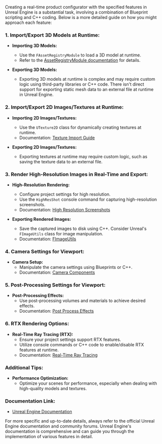 Creating a real-time product configurator with the specified features in Unreal Engine is a substantial task, involving a combination of Blueprint scripting and C++ coding. Below is a more detailed guide on how you might approach each feature:

### 1. Import/Export 3D Models at Runtime:
- **Importing 3D Models:**
  - Use the `FAssetRegistryModule` to load a 3D model at runtime.
  - Refer to the [AssetRegistryModule documentation](https://docs.unrealengine.com/4.27/en-US/API/Runtime/AssetRegistry/IAssetRegistryModule/) for details.

- **Exporting 3D Models:**
  - Exporting 3D models at runtime is complex and may require custom logic using third-party libraries or C++ code. There isn't direct support for exporting static mesh data to an external file at runtime in Unreal Engine.

### 2. Import/Export 2D Images/Textures at Runtime:
- **Importing 2D Images/Textures:**
  - Use the `UTexture2D` class for dynamically creating textures at runtime.
  - Documentation: [Texture Import Guide](https://docs.unrealengine.com/4.27/en-US/Engine/TextureImportGuide/)

- **Exporting 2D Images/Textures:**
  - Exporting textures at runtime may require custom logic, such as saving the texture data to an external file.

### 3. Render High-Resolution Images in Real-Time and Export:
- **High-Resolution Rendering:**
  - Configure project settings for high resolution.
  - Use the `HighResShot` console command for capturing high-resolution screenshots.
  - Documentation: [High Resolution Screenshots](https://docs.unrealengine.com/4.27/en-US/Engine/Content/Types/Textures/HighResScreenshots/)
  
- **Exporting Rendered Images:**
  - Save the captured images to disk using C++. Consider Unreal's `FImageUtils` class for image manipulation.
  - Documentation: [FImageUtils](https://docs.unrealengine.com/4.27/en-US/API/Runtime/Core/Image/FImageUtils/)

### 4. Camera Settings for Viewport:
- **Camera Setup:**
  - Manipulate the camera settings using Blueprints or C++.
  - Documentation: [Camera Components](https://docs.unrealengine.com/4.27/en-US/Engine/Actors/CameraActors/)

### 5. Post-Processing Settings for Viewport:
- **Post-Processing Effects:**
  - Use post-processing volumes and materials to achieve desired effects.
  - Documentation: [Post Process Effects](https://docs.unrealengine.com/4.27/en-US/Engine/Rendering/PostProcessEffects/)

### 6. RTX Rendering Options:
- **Real-Time Ray Tracing (RTX):**
  - Ensure your project settings support RTX features.
  - Utilize console commands or C++ code to enable/disable RTX features at runtime.
  - Documentation: [Real-Time Ray Tracing](https://docs.unrealengine.com/4.27/en-US/Engine/Rendering/RayTracing/)

### Additional Tips:
- **Performance Optimization:**
  - Optimize your scenes for performance, especially when dealing with high-quality models and textures.

### Documentation Link:
- [Unreal Engine Documentation](https://docs.unrealengine.com/)

For more specific and up-to-date details, always refer to the official Unreal Engine documentation and community forums. Unreal Engine's documentation is comprehensive and can guide you through the implementation of various features in detail.